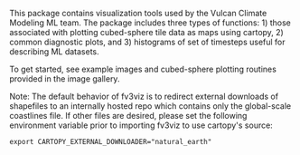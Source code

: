 This package contains visualization tools used by the Vulcan Climate Modeling ML team. The package includes three types of
functions: 1) those associated with plotting cubed-sphere tile data as maps using cartopy, 2) common diagnostic plots, and 3)
histograms of set of timesteps useful for describing ML datasets.

To get started, see example images and cubed-sphere plotting routines provided in the image gallery.

Note: The default behavior of fv3viz is to redirect external downloads of shapefiles to an internally hosted repo which contains only the global-scale coastlines file. If other files are desired, please set the following environment variable prior to importing fv3viz to use cartopy's source:
```
export CARTOPY_EXTERNAL_DOWNLOADER="natural_earth"
```
